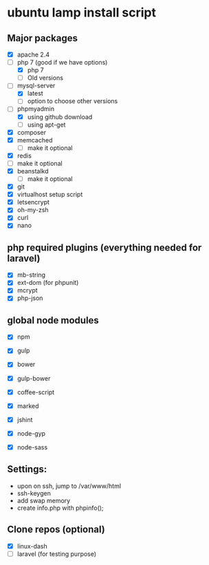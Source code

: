 # ubuntu lamp install script

## Major packages

- [x] apache 2.4
- [ ] php 7 (good if we have options)
  - [x] php 7
  - [ ] Old versions
- [ ] mysql-server
  - [x] latest
  - [ ] option to choose other versions
- [ ] phpmyadmin
  -  [x] using github download
  -  [ ] using apt-get
- [x] composer
- [x] memcached
  -  [ ] make it optional
- [x] redis
 -  [ ] make it optional
- [x] beanstalkd
  -  [ ] make it optional
- [x] git
- [x] virtualhost setup script
- [x] letsencrypt
- [x] oh-my-zsh
- [x] curl
- [x] nano

## php required plugins (everything needed for laravel)
- [x] mb-string
- [x] ext-dom (for phpunit)
- [x] mcrypt
- [x] php-json

## global node modules
- [x] npm
- [x] gulp
- [x] bower
- [x] gulp-bower
- [x] coffee-script
- [x] marked
- [x] jshint
- [x] node-gyp
- [x] node-sass


## Settings:
* upon on ssh, jump to /var/www/html
* ssh-keygen
* add swap memory
* create info.php with phpinfo();

## Clone repos (optional)
- [x] linux-dash
- [ ] laravel (for testing purpose)

